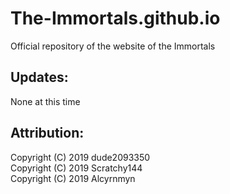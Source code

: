 # The-Immortals.github.io
Official repository of the website of the Immortals

## Updates:
None at this time
<br />
## Attribution:
Copyright (C) 2019 dude2093350<br />
Copyright (C) 2019 Scratchy144<br />
Copyright (C) 2019 Alcyrnmyn
